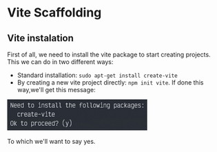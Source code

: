 # Vite Scaffolding

## Vite instalation
First of all, we need to install the vite package to start creating projects. This we can do in two different ways: 
  - Standard installation: ```sudo apt-get install create-vite```
  - By creating a new vite project directly: ```npm init vite```.
If done this way,we'll get this message: 

![vite-installation](./assets/vite-installation.jpg)

To which we'll want to say yes.

